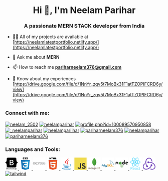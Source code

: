<h1 align="center">Hi 👋, I'm Neelam Parihar</h1>
<h3 align="center">A passionate MERN STACK developer from India</h3>
<img align="right"  alt "Coding"  width="200"  src="https://miro.medium.com/v2/resize:fit:679/0*F4t8-xz-b98ZcvEH.gif">

- 👨‍💻 All of my projects are available at [https://neelamlatestportfolio.netlify.app/](https://neelamlatestportfolio.netlify.app/)

- 💬 Ask me about **MERN**

- 📫 How to reach me **pariharneelam376@gmail.com**

- 📄 Know about my experiences [https://drive.google.com/file/d/1NnYr_zqv5t7MoBx31F1atTZOPIFCRD6y/view](https://drive.google.com/file/d/1NnYr_zqv5t7MoBx31F1atTZOPIFCRD6y/view)

<h3 align="left">Connect with me:</h3>
<p align="left">
<a href="https://twitter.com/neelam_2502" target="blank"><img align="center" src="https://raw.githubusercontent.com/rahuldkjain/github-profile-readme-generator/master/src/images/icons/Social/twitter.svg" alt="neelam_2502" height="30" width="40" /></a>
<a href="https://linkedin.com/in/neelamparihar" target="blank"><img align="center" src="https://raw.githubusercontent.com/rahuldkjain/github-profile-readme-generator/master/src/images/icons/Social/linked-in-alt.svg" alt="neelamparihar" height="30" width="40" /></a>
<a href="https://fb.com/profile.php?id=100089570950858" target="blank"><img align="center" src="https://raw.githubusercontent.com/rahuldkjain/github-profile-readme-generator/master/src/images/icons/Social/facebook.svg" alt="profile.php?id=100089570950858" height="30" width="40" /></a>
<a href="https://instagram.com/_neelamparihar" target="blank"><img align="center" src="https://raw.githubusercontent.com/rahuldkjain/github-profile-readme-generator/master/src/images/icons/Social/instagram.svg" alt="_neelamparihar" height="30" width="40" /></a>
<a href="https://www.codechef.com/users/neelampariihar" target="blank"><img align="center" src="https://cdn.jsdelivr.net/npm/simple-icons@3.1.0/icons/codechef.svg" alt="neelampariihar" height="30" width="40" /></a>
<a href="https://www.hackerrank.com/pariharneelam376" target="blank"><img align="center" src="https://raw.githubusercontent.com/rahuldkjain/github-profile-readme-generator/master/src/images/icons/Social/hackerrank.svg" alt="pariharneelam376" height="30" width="40" /></a>
<a href="https://www.leetcode.com/neelamparihar" target="blank"><img align="center" src="https://raw.githubusercontent.com/rahuldkjain/github-profile-readme-generator/master/src/images/icons/Social/leet-code.svg" alt="neelamparihar" height="30" width="40" /></a>
<a href="https://auth.geeksforgeeks.org/user/pariharneelam376" target="blank"><img align="center" src="https://raw.githubusercontent.com/rahuldkjain/github-profile-readme-generator/master/src/images/icons/Social/geeks-for-geeks.svg" alt="pariharneelam376" height="30" width="40" /></a>
</p>

<h3 align="left">Languages and Tools:</h3>
<p align="left"> <a href="https://getbootstrap.com" target="_blank" rel="noreferrer"> <img src="https://raw.githubusercontent.com/devicons/devicon/master/icons/bootstrap/bootstrap-plain-wordmark.svg" alt="bootstrap" width="40" height="40"/> </a> <a href="https://www.w3schools.com/css/" target="_blank" rel="noreferrer"> <img src="https://raw.githubusercontent.com/devicons/devicon/master/icons/css3/css3-original-wordmark.svg" alt="css3" width="40" height="40"/> </a> <a href="https://expressjs.com" target="_blank" rel="noreferrer"> <img src="https://raw.githubusercontent.com/devicons/devicon/master/icons/express/express-original-wordmark.svg" alt="express" width="40" height="40"/> </a> <a href="https://www.w3.org/html/" target="_blank" rel="noreferrer"> <img src="https://raw.githubusercontent.com/devicons/devicon/master/icons/html5/html5-original-wordmark.svg" alt="html5" width="40" height="40"/> </a> <a href="https://www.java.com" target="_blank" rel="noreferrer"> <img src="https://raw.githubusercontent.com/devicons/devicon/master/icons/java/java-original.svg" alt="java" width="40" height="40"/> </a> <a href="https://developer.mozilla.org/en-US/docs/Web/JavaScript" target="_blank" rel="noreferrer"> <img src="https://raw.githubusercontent.com/devicons/devicon/master/icons/javascript/javascript-original.svg" alt="javascript" width="40" height="40"/> </a> <a href="https://www.mongodb.com/" target="_blank" rel="noreferrer"> <img src="https://raw.githubusercontent.com/devicons/devicon/master/icons/mongodb/mongodb-original-wordmark.svg" alt="mongodb" width="40" height="40"/> </a> <a href="https://www.mysql.com/" target="_blank" rel="noreferrer"> <img src="https://raw.githubusercontent.com/devicons/devicon/master/icons/mysql/mysql-original-wordmark.svg" alt="mysql" width="40" height="40"/> </a> <a href="https://nodejs.org" target="_blank" rel="noreferrer"> <img src="https://raw.githubusercontent.com/devicons/devicon/master/icons/nodejs/nodejs-original-wordmark.svg" alt="nodejs" width="40" height="40"/> </a> <a href="https://reactjs.org/" target="_blank" rel="noreferrer"> <img src="https://raw.githubusercontent.com/devicons/devicon/master/icons/react/react-original-wordmark.svg" alt="react" width="40" height="40"/> </a> <a href="https://redux.js.org" target="_blank" rel="noreferrer"> <img src="https://raw.githubusercontent.com/devicons/devicon/master/icons/redux/redux-original.svg" alt="redux" width="40" height="40"/> </a> <a href="https://tailwindcss.com/" target="_blank" rel="noreferrer"> <img src="https://www.vectorlogo.zone/logos/tailwindcss/tailwindcss-icon.svg" alt="tailwind" width="40" height="40"/> </a> </p>

